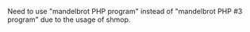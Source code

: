 Need to use "mandelbrot PHP program" instead of "mandelbrot PHP #3 program" due to the usage of shmop.